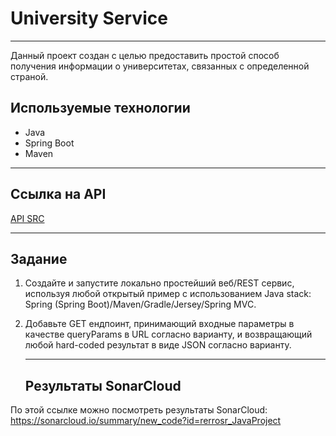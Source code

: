 # University Service
____
Данный проект создан с целью предоставить простой способ получения информации о университетах, связанных с определенной страной.

## Используемые технологии

+ Java
+ Spring Boot
+ Maven
____

## Ссылка на API

[API SRC](http://universities.hipolabs.com)
____

## Задание

1. Создайте и запустите локально простейший веб/REST сервис, используя любой открытый пример с использованием Java
   stack: Spring (Spring Boot)/Maven/Gradle/Jersey/Spring MVC.
2. Добавьте GET ендпоинт, принимающий входные параметры в качестве queryParams в URL согласно варианту, и возвращающий
   любой hard-coded результат в виде JSON согласно варианту.
   ____
   
   ## Результаты SonarCloud

По этой ссылке можно посмотреть результаты SonarCloud:
https://sonarcloud.io/summary/new_code?id=rerrosr_JavaProject
